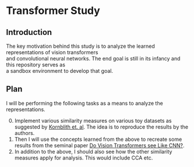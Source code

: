 # Transformer Study

## Introduction
The key motivation behind this study is to analyze the learned representations of vision transformers  
and convolutional neural networks. The end goal is still in its infancy and this repository serves as  
a sandbox environment to develop that goal. 

## Plan
I will be performing the following tasks as a means to analyze the representations.  

0. Implement various similarity measures on various toy datasets as suggested by [Kornblith et. al](http://proceedings.mlr.press/v97/kornblith19a/kornblith19a.pdf).
The idea is to reproduce the results by the authors.
1. Then I will use the concepts learned from the above to recreate some results from the seminal paper 
[Do Vision Transformers see Like CNN?](https://arxiv.org/pdf/2108.08810.pdf).
2. In addition to the above, I should also see how the other similarity measures apply for analysis. This would include
CCA etc.
